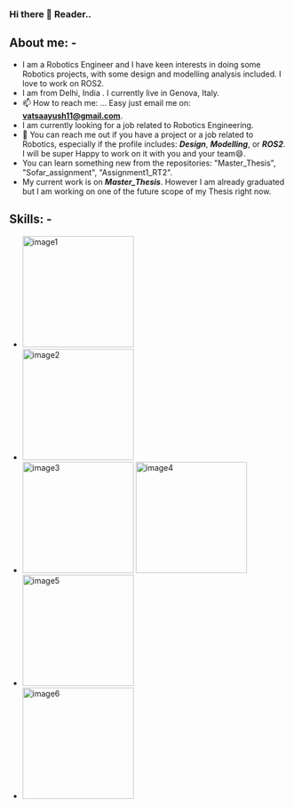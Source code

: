 ### Hi there 👋 Reader..

## About me: - 
 - I am a Robotics Engineer and I have keen interests in doing some Robotics projects, with some design and modelling analysis included. I love to work on ROS2. 
 - I am from Delhi, India . I currently live in Genova, Italy. 
 - 📫 How to reach me: ... Easy just email me on: **vatsaayush11@gmail.com**.
 - I am currently looking for a job related to Robotics Engineering.
 - 👯 You can reach me out if you have a project or a job related to Robotics, especially if the profile includes: ***Design***, ***Modelling***, or ***ROS2***. I will be super Happy to work on it with you and your team😄.
 - You can learn something new from the repositories: "Master_Thesis", "Sofar_assignment", "Assignment1_RT2".
 - My current work is on ***Master_Thesis***. However I am already graduated but I am working on one of the future scope of my Thesis right now.
## Skills: - 
- <img src="https://github.com/aayush11101998/aayush11101998/assets/91724060/af90d7b9-3aa5-4976-ad09-0c845118ed1b" alt="image1" width="200">
- <img src= "https://github.com/aayush11101998/aayush11101998/assets/91724060/6c2ee697-e9e5-4c8d-8a90-3c9e34a8a2a1" alt = "image2" width = "200">
- <img src= "https://github.com/aayush11101998/aayush11101998/assets/91724060/10a13ac8-4433-40db-8c98-6cbd177671f3" alt = "image3" width = "200"> <img src= "https://github.com/aayush11101998/aayush11101998/assets/91724060/e3c689cc-12d2-485c-9dfa-4bb8411266f3" alt = "image4" width = "200">
- <img src= "https://github.com/aayush11101998/aayush11101998/assets/91724060/81cfdcd6-a3ca-4938-8104-56a3bc58cd95" alt = "image5" width = "200">
- <img src= "https://github.com/aayush11101998/aayush11101998/assets/91724060/c1db43d8-7ebe-40c2-8e20-05e42cd4a17f" alt = "image6" width = "200"> 
<!--![image]()

**aayush11101998/aayush11101998** is a ✨ _special_ ✨ repository because its `README.md` (this file) appears on your GitHub profile.

Here are some ideas to get you started:
![image](https://github.com/aayush11101998/aayush11101998/assets/91724060/c1db43d8-7ebe-40c2-8e20-05e42cd4a17f)



- 🔭 I’m currently working on ...
- 🌱 I’m currently learning ...
- 👯 I’m looking to collaborate on ...
- 🤔 I’m looking for help with ...
- 💬 Ask me about ...
- 📫 How to reach me: ...
- 😄 Pronouns: ...
- ⚡ Fun fact: ...
-->

